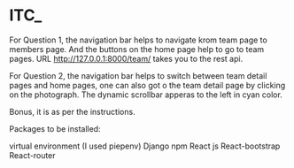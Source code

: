 # ITC_

For Question 1, the navigation bar helps to navigate krom team page to members page. And the buttons on the home page help to go to team pages. URL http://127.0.0.1:8000/team/ takes you to the rest api.

For Question 2, the navigation bar helps to switch between team detail pages and home pages, one can also got o the team detail page by clicking on the photograph. The dynamic scrollbar apperas to the left in cyan color.

Bonus, it is as per the instructions.

Packages to be installed:

virtual environment (I used piepenv)
Django
npm
React js
React-bootstrap
React-router
